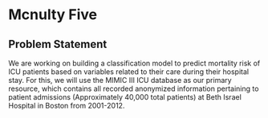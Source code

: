 # Mcnulty Five

## Problem Statement
We are working on building a classification model to predict mortality risk of ICU patients based on variables related to their care during their hospital stay. For this, we will use the MIMIC III ICU database as our primary resource, which contains all recorded anonymized information pertaining to patient admissions (Approximately 40,000 total patients) at Beth Israel Hospital in Boston from 2001-2012.